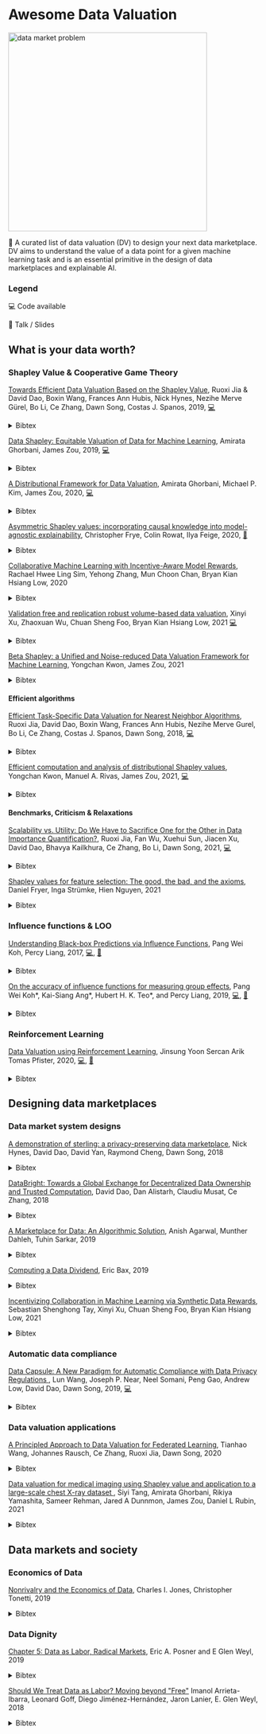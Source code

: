# Awesome Data Valuation

<img src="https://imgur.com/wkCjCds.png" alt="data market problem" width="400"/>

💱 A curated list of data valuation (DV) to design your next data marketplace. DV aims to understand the value of a data point for a given machine learning task and is an essential primitive in the design of data marketplaces and explainable AI.

### Legend
💻 Code available

🎥 Talk / Slides


## What is your data worth?

### Shapley Value & Cooperative Game Theory

[Towards Efficient Data Valuation Based on the Shapley Value](http://proceedings.mlr.press/v89/jia19a.html), Ruoxi Jia & David Dao, Boxin Wang, Frances Ann Hubis, Nick Hynes, Nezihe Merve Gürel, Bo Li, Ce Zhang, Dawn Song, Costas J. Spanos, 2019, [💻](https://github.com/sunblaze-ucb/data-valuation)

<details>
  <summary>Bibtex</summary>
  
```
@inproceedings{jia2019towards,
  title={Towards efficient data valuation based on the shapley value},
  author={Jia, Ruoxi and Dao, David and Wang, Boxin and Hubis, Frances Ann and Hynes, Nick and G{\"u}rel, Nezihe Merve and Li, Bo and Zhang, Ce and Song, Dawn and Spanos, Costas J},
  booktitle={The 22nd International Conference on Artificial Intelligence and Statistics},
  pages={1167--1176},
  year={2019},
  organization={PMLR}
}
```
 
</details>

[Data Shapley: Equitable Valuation of Data for Machine Learning](http://proceedings.mlr.press/v97/ghorbani19c.html), Amirata Ghorbani, James Zou, 2019, [💻](https://github.com/amiratag/DataShapley)

<details>
  <summary>Bibtex</summary>
  
  ```
@inproceedings{ghorbani2019data,
  title={Data shapley: Equitable valuation of data for machine learning},
  author={Ghorbani, Amirata and Zou, James},
  booktitle={International Conference on Machine Learning},
  pages={2242--2251},
  year={2019},
  organization={PMLR}
}
```
 
</details>

[A Distributional Framework for Data Valuation](https://arxiv.org/abs/2002.12334), Amirata Ghorbani, Michael P. Kim, James Zou, 2020, [💻](https://github.com/amiratag/DistributionalShapley)

<details>
  <summary>Bibtex</summary>
  
  ```
@inproceedings{ghorbani2020distributional,
  title={A Distributional Framework for Data Valuation},
  author={Ghorbani, Amirata, P. Kim, Michael and Zou, James},
  booktitle={International Conference on Machine Learning},
  year={2020}
}
```
 
</details>

[Asymmetric Shapley values: incorporating causal knowledge into model-agnostic explainability](https://proceedings.neurips.cc//paper/2020/hash/0d770c496aa3da6d2c3f2bd19e7b9d6b-Abstract.html), Christopher Frye, Colin Rowat, Ilya Feige, 2020, [🎥](https://www.youtube.com/watch?v=7d13f4UaAn0)

<details>
  <summary>Bibtex</summary>
  
```
@article{frye2020asymmetric,
  title={Asymmetric Shapley values: incorporating causal knowledge into model-agnostic explainability},
  author={Frye, Christopher and Rowat, Colin and Feige, Ilya},
  journal={Advances in Neural Information Processing Systems},
  volume={33},
  year={2020}
}
```
 
</details>

[Collaborative Machine Learning with Incentive-Aware Model Rewards](https://arxiv.org/abs/2010.12797), Rachael Hwee Ling Sim, Yehong Zhang, Mun Choon Chan, Bryan Kian Hsiang Low, 2020

<details>
  <summary>Bibtex</summary>
  
  ```
@inproceedings{sim2020collaborative,
  title={Collaborative machine learning with incentive-aware model rewards},
  author={Sim, Rachael Hwee Ling and Zhang, Yehong and Chan, Mun Choon and Low, Bryan Kian Hsiang},
  booktitle={International Conference on Machine Learning},
  pages={8927--8936},
  year={2020},
  organization={PMLR}
}
```
 
</details>

[Validation free and replication robust volume-based data valuation](https://proceedings.neurips.cc/paper/2021/hash/59a3adea76fadcb6dd9e54c96fc155d1-Abstract.html), Xinyi Xu, Zhaoxuan Wu, Chuan Sheng Foo, Bryan Kian Hsiang Low, 2021 [💻](https://github.com/ZhaoxuanWu/VolumeBased-DataValuation)

<details>
  <summary>Bibtex</summary>
  
  ```
@article{xu2021validation,
  title={Validation free and replication robust volume-based data valuation},
  author={Xu, Xinyi and Wu, Zhaoxuan and Foo, Chuan Sheng and Low, Bryan Kian Hsiang},
  journal={Advances in Neural Information Processing Systems},
  volume={34},
  year={2021}
}
```
 
</details>

[Beta Shapley: a Unified and Noise-reduced Data Valuation Framework for Machine Learning](https://arxiv.org/abs/2110.14049), Yongchan Kwon, James Zou, 2021

<details>
  <summary>Bibtex</summary>
  
  ```
@article{kwon2021beta,
  title={Beta Shapley: a Unified and Noise-reduced Data Valuation Framework for Machine Learning},
  author={Kwon, Yongchan and Zou, James},
  journal={arXiv preprint arXiv:2110.14049},
  year={2021}
}
```
 
</details>

#### Efficient algorithms

[Efficient Task-Specific Data Valuation for Nearest Neighbor Algorithms](https://arxiv.org/abs/1908.08619), Ruoxi Jia, David Dao, Boxin Wang, Frances Ann Hubis, Nezihe Merve Gurel, Bo Li, Ce Zhang, Costas J. Spanos, Dawn Song, 2018, [💻](https://github.com/easeml/datascope)

<details>
  <summary>Bibtex</summary>
  
  ```
@article{jia12efficient,
  title={Efficient Task-Specific Data Valuation for Nearest Neighbor Algorithms},
  author={Jia, Ruoxi and Dao, David and Wang, Boxin and Hubis, Frances Ann and Gurel, Nezihe Merve and Zhang, Bo Li4 Ce and Song, Costas Spanos1 Dawn},
  journal={Proceedings of the VLDB Endowment},
  volume={12},
  number={11}
}
```
 
</details>

[Efficient computation and analysis of distributional Shapley values](https://arxiv.org/abs/2007.01357), Yongchan Kwon, Manuel A. Rivas, James Zou, 2021, [💻](https://github.com/ykwon0407/fast_dist_shapley)

<details>
  <summary>Bibtex</summary>
  
  ```
@inproceedings{kwon2021efficient,
  title={Efficient computation and analysis of distributional Shapley values},
  author={Kwon, Yongchan and Rivas, Manuel A and Zou, James},
  booktitle={International Conference on Artificial Intelligence and Statistics},
  pages={793--801},
  year={2021},
  organization={PMLR}
}
```
 
</details>

#### Benchmarks, Criticism & Relaxations

[Scalability vs. Utility: Do We Have to Sacrifice One for the Other in Data Importance Quantification?](https://arxiv.org/abs/1911.07128), Ruoxi Jia, Fan Wu, Xuehui Sun, Jiacen Xu, David Dao, Bhavya Kailkhura, Ce Zhang, Bo Li, Dawn Song, 2021, [💻](https://github.com/AI-secure/Shapley-Study)

<details>
  <summary>Bibtex</summary>
  
  ```
@misc{jia2021scalability,
      title={Scalability vs. Utility: Do We Have to Sacrifice One for the Other in Data Importance Quantification?}, 
      author={Ruoxi Jia and Fan Wu and Xuehui Sun and Jiacen Xu and David Dao and Bhavya Kailkhura and Ce Zhang and Bo Li and Dawn Song},
      year={2021},
      eprint={1911.07128},
      archivePrefix={arXiv},
      primaryClass={cs.LG}
}
```
 
</details>

[Shapley values for feature selection: The good, the bad, and the axioms](https://arxiv.org/abs/2102.10936), Daniel Fryer, Inga Strümke, Hien Nguyen, 2021

<details>
  <summary>Bibtex</summary>
 
  ```
@misc{fryer2021shapley,
      title={Shapley values for feature selection: The good, the bad, and the axioms}, 
      author={Daniel Fryer and Inga Strümke and Hien Nguyen},
      year={2021},
      eprint={2102.10936},
      archivePrefix={arXiv},
      primaryClass={cs.LG}
}
```
  
</details>

### Influence functions & LOO

[Understanding Black-box Predictions via Influence Functions](http://proceedings.mlr.press/v70/koh17a), Pang Wei Koh, Percy Liang, 2017, [💻](https://bit.ly/gt-influence), [🎥](https://drive.google.com/open?id=1ZLY_9Wsk9MA0kXAoJDd6o1gbLvHhyPAn)

<details>
  <summary>Bibtex</summary>
  
  ```
@inproceedings{koh2017understanding,
  title={Understanding black-box predictions via influence functions},
  author={Koh, Pang Wei and Liang, Percy},
  booktitle={International Conference on Machine Learning},
  pages={1885--1894},
  year={2017},
  organization={PMLR}
}
```
 
</details>

[On the accuracy of influence functions for measuring group effects](https://arxiv.org/abs/1905.13289), Pang Wei Koh*, Kai-Siang Ang*, Hubert H. K. Teo*, and Percy Liang, 2019, [💻](https://github.com/kohpangwei/group-influence-release), [🎥](https://drive.google.com/open?id=1ZLY_9Wsk9MA0kXAoJDd6o1gbLvHhyPAn)

<details>
  <summary>Bibtex</summary>
  
  ```
@article{koh2019accuracy,
  title={On the accuracy of influence functions for measuring group effects},
  author={Koh, Pang Wei and Ang, Kai-Siang and Teo, Hubert HK and Liang, Percy},
  journal={arXiv preprint arXiv:1905.13289},
  year={2019}
}
```
 
</details>

### Reinforcement Learning

[Data Valuation using Reinforcement Learning](https://proceedings.mlr.press/v119/yoon20a.html), Jinsung Yoon Sercan Arik Tomas Pfister, 2020, [💻](https://github.com/google-research/google-research/tree/master/dvrl), [🎥](https://icml.cc/media/icml-2020/Slides/6276.pdf)

<details>
  <summary>Bibtex</summary>
  
  ```
@inproceedings{49189,
title	= {Data Valuation using Reinforcement Learning},
author	= {Jinsung Yoon and Sercan Arik and Tomas Pfister},
year	= {2020}
}
```
 
</details>

## Designing data marketplaces

### Data market system designs

[A demonstration of sterling: a privacy-preserving data marketplace](http://www.vldb.org/pvldb/vol11/p2086-hynes.pdf), Nick Hynes, David Dao, David Yan, Raymond Cheng, Dawn Song, 2018

<details>
  <summary>Bibtex</summary>
  
  ```
@article{hynes2018demonstration,
  title={A Demonstration of Sterling: A Privacy-Preserving Data Marketplace},
  author={Hynes, Nick and Dao, David and Yan, David and Cheng, Raymond and Song, Dawn},
  journal={Proceedings of the VLDB Endowment},
  volume={11},
  number={12},
  year={2018}
}
```
 
</details>


[DataBright: Towards a Global Exchange for Decentralized Data Ownership and Trusted Computation](https://arxiv.org/abs/1802.04780), David Dao, Dan Alistarh, Claudiu Musat, Ce Zhang, 2018

<details>
  <summary>Bibtex</summary>
  
  ```
@article{dao2018databright,
  title={Databright: Towards a global exchange for decentralized data ownership and trusted computation},
  author={Dao, David and Alistarh, Dan and Musat, Claudiu and Zhang, Ce},
  journal={arXiv preprint arXiv:1802.04780},
  year={2018}
}
```
 
</details>


[A Marketplace for Data: An Algorithmic Solution](https://arxiv.org/abs/1805.08125), Anish Agarwal, Munther Dahleh, Tuhin Sarkar, 2019

<details>
  <summary>Bibtex</summary>
  
  ```
@inproceedings{agarwal2019marketplace,
  title={A marketplace for data: An algorithmic solution},
  author={Agarwal, Anish and Dahleh, Munther and Sarkar, Tuhin},
  booktitle={Proceedings of the 2019 ACM Conference on Economics and Computation},
  pages={701--726},
  year={2019}
}
```
 
</details>


[Computing a Data Dividend](https://arxiv.org/abs/1905.01805), Eric Bax, 2019

<details>
  <summary>Bibtex</summary>
  
```
@misc{bax2019computing,
      title={Computing a Data Dividend}, 
      author={Eric Bax},
      year={2019},
      eprint={1905.01805},
      archivePrefix={arXiv},
      primaryClass={cs.GT}
}
```
 
</details>


[Incentivizing Collaboration in Machine Learning via Synthetic Data Rewards](https://arxiv.org/pdf/2112.09327.pdf), Sebastian Shenghong Tay, Xinyi Xu, Chuan Sheng Foo, Bryan Kian Hsiang Low, 2021

<details>
  <summary>Bibtex</summary>
  
```
@article{tay2021incentivizing,
  title={Incentivizing Collaboration in Machine Learning via Synthetic Data Rewards},
  author={Tay, Sebastian Shenghong and Xu, Xinyi and Foo, Chuan Sheng and Low, Bryan Kian Hsiang},
  journal={arXiv preprint arXiv:2112.09327},
  year={2021}
}
```
 
</details>

### Automatic data compliance

[Data Capsule: A New Paradigm for Automatic Compliance with Data Privacy Regulations
](https://arxiv.org/abs/1909.00077), Lun Wang, Joseph P. Near, Neel Somani, Peng Gao, Andrew Low, David Dao, Dawn Song, 2019, [💻](https://github.com/sunblaze-ucb/Data-Capsule)

<details>
  <summary>Bibtex</summary>
  
  ```
@misc{wang2019data,
      title={Data Capsule: A New Paradigm for Automatic Compliance with Data Privacy Regulations}, 
      author={Lun Wang and Joseph P. Near and Neel Somani and Peng Gao and Andrew Low and David Dao and Dawn Song},
      year={2019},
      eprint={1909.00077},
      archivePrefix={arXiv},
      primaryClass={cs.CY}
}
```
 
</details>

### Data valuation applications

[A Principled Approach to Data Valuation for Federated Learning](https://arxiv.org/abs/2009.06192), Tianhao Wang, Johannes Rausch, Ce Zhang, Ruoxi Jia, Dawn Song, 2020

<details>
  <summary>Bibtex</summary>
 
  ```
@misc{wang2020principled,
      title={A Principled Approach to Data Valuation for Federated Learning}, 
      author={Tianhao Wang and Johannes Rausch and Ce Zhang and Ruoxi Jia and Dawn Song},
      year={2020},
      eprint={2009.06192},
      archivePrefix={arXiv},
      primaryClass={cs.LG}
}
```
  
</details>

[Data valuation for medical imaging using Shapley value and application to a large-scale chest X-ray dataset
](https://www.nature.com/articles/s41598-021-87762-2), Siyi Tang, Amirata Ghorbani, Rikiya Yamashita, Sameer Rehman, Jared A Dunnmon, James Zou, Daniel L Rubin, 2021

<details>
  <summary>Bibtex</summary>
 
  ```
@article{tang2021data,
  title={Data valuation for medical imaging using Shapley value and application to a large-scale chest X-ray dataset},
  author={Tang, Siyi and Ghorbani, Amirata and Yamashita, Rikiya and Rehman, Sameer and Dunnmon, Jared A and Zou, James and Rubin, Daniel L},
  journal={Scientific reports},
  volume={11},
  number={1},
  pages={1--9},
  year={2021},
  publisher={Nature Publishing Group}
}
```
  
</details>


## Data markets and society

### Economics of Data

[Nonrivalry and the Economics of Data](https://www.gsb.stanford.edu/faculty-research/working-papers/nonrivalry-economics-data), Charles I. Jones, Christopher Tonetti, 2019

<details>
  <summary>Bibtex</summary>
 
  ```
@article{10.1257/aer.20191330,
Author = {Jones, Charles I. and Tonetti, Christopher},
Title = {Nonrivalry and the Economics of Data},
Journal = {American Economic Review},
Volume = {110},
Number = {9},
Year = {2020},
Month = {September},
Pages = {2819-58},
DOI = {10.1257/aer.20191330},
URL = {https://www.aeaweb.org/articles?id=10.1257/aer.20191330}}
```
  
</details>


### Data Dignity

[Chapter 5: Data as Labor, Radical Markets](https://www.degruyter.com/document/doi/10.1515/9780691196978/html), Eric A. Posner and E Glen Weyl, 2019

<details>
  <summary>Bibtex</summary>
  
```
@book{posner2019radical,
  title={Radical Markets},
  author={Posner, Eric A and Weyl, E Glen},
  year={2019},
  publisher={Princeton University Press}
}
```
 
</details>


[Should We Treat Data as Labor? Moving beyond "Free"](https://www.aeaweb.org/articles?id=10.1257/pandp.20181003) Imanol Arrieta-Ibarra, Leonard Goff, Diego Jiménez-Hernández, Jaron Lanier, E. Glen Weyl, 2018

<details>
  <summary>Bibtex</summary>
  
 ```
@article{10.1257/pandp.20181003,
Author = {Arrieta-Ibarra, Imanol and Goff, Leonard and Jiménez-Hernández, Diego and Lanier, Jaron and Weyl, E. Glen},
Title = {Should We Treat Data as Labor? Moving beyond "Free"},
Journal = {AEA Papers and Proceedings},
Volume = {108},
Year = {2018},
Month = {May},
Pages = {38-42},
DOI = {10.1257/pandp.20181003},
URL = {https://www.aeaweb.org/articles?id=10.1257/pandp.20181003}}
```
  
</details>




